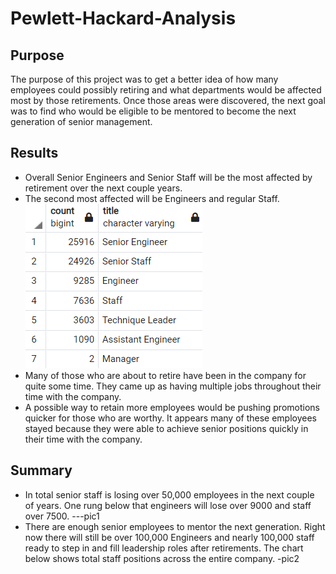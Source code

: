 # Pewlett-Hackard-Analysis
## Purpose
The purpose of this project was to get a better idea of how many employees could possibly retiring and what departments would be affected most by those retirements.
Once those areas were discovered, the next goal was to find who would be eligible to be mentored to become the next generation of senior management.
## Results
  * Overall Senior Engineers and Senior Staff will be the most affected by retirement over the next couple years.
  * The second most affected will be Engineers and regular Staff. 
  ![pic1](https://github.com/peterthepage/Pewlett-Hackard-Analysis/blob/main/Analysis1.PNG)
  * Many of those who are about to retire have been in the company for quite some time. They came up as having multiple jobs throughout their time with the company.
  * A possible way to retain more employees would be pushing promotions quicker for those who are worthy. It appears many of these employees stayed because they were able to achieve senior positions quickly in their time with the company.
## Summary
  * In total senior staff is losing over 50,000 employees in the next couple of years. One rung below that engineers will lose over 9000 and staff over 7500. ---pic1
  * There are enough senior employees to mentor the next generation. Right now there will still be over 100,000 Engineers and nearly 100,000 staff ready to step in and fill leadership roles after retirements. The chart below shows total staff positions across the entire company. -pic2
